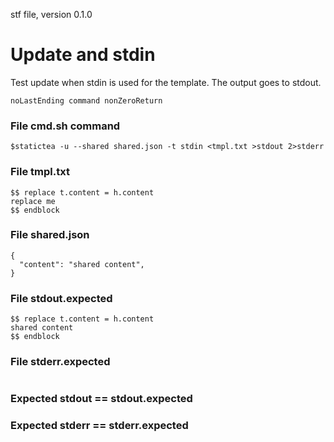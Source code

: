 stf file, version 0.1.0

# Update and stdin

Test update when stdin is used for the template. The output goes to
stdout.

~~~
noLastEnding command nonZeroReturn
~~~

### File cmd.sh command

~~~
$statictea -u --shared shared.json -t stdin <tmpl.txt >stdout 2>stderr
~~~

### File tmpl.txt

~~~
$$ replace t.content = h.content
replace me
$$ endblock
~~~

### File shared.json

~~~
{
  "content": "shared content",
}
~~~

### File stdout.expected

~~~
$$ replace t.content = h.content
shared content
$$ endblock
~~~

### File stderr.expected

~~~
~~~

### Expected stdout == stdout.expected
### Expected stderr == stderr.expected
